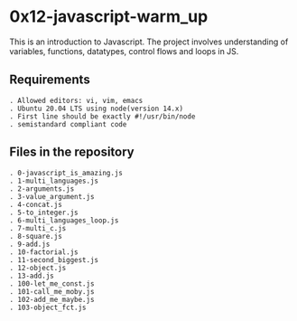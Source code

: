 # 0x12-javascript-warm_up

This is an introduction to Javascript. The project involves understanding of
variables, functions, datatypes, control flows and loops in JS.

## Requirements

	. Allowed editors: vi, vim, emacs
    . Ubuntu 20.04 LTS using node(version 14.x)
    . First line should be exactly #!/usr/bin/node
    . semistandard compliant code


## Files in the repository

    . 0-javascript_is_amazing.js
    . 1-multi_languages.js
    . 2-arguments.js
    . 3-value_argument.js
    . 4-concat.js
    . 5-to_integer.js
    . 6-multi_languages_loop.js
    . 7-multi_c.js
    . 8-square.js
    . 9-add.js
    . 10-factorial.js
    . 11-second_biggest.js
    . 12-object.js
    . 13-add.js
    . 100-let_me_const.js
    . 101-call_me_moby.js
    . 102-add_me_maybe.js
    . 103-object_fct.js

